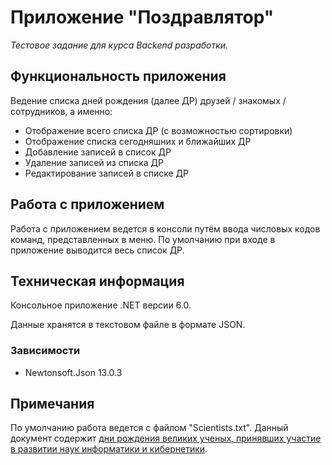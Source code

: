 # Приложение "Поздравлятор"

*Тестовое задание для курса Backend разработки.*

## Функциональность приложения 

Ведение списка дней рождения (далее ДР) друзей / знакомых / сотрудников, а именно:
* Отображение всего списка ДР (с возможностью сортировки)
* Отображение списка сегодняшних и ближайших ДР
* Добавление записей в список ДР
* Удаление записей из списка ДР
* Редактирование записей в списке ДР

## Работа с приложением

Работа с приложением ведется в консоли путём ввода числовых кодов команд, представленных в меню. По умолчанию при входе в приложение выводится весь список ДР.

## Техническая информация

Консольное приложение .NET версии 6.0.

Данные хранятся в текстовом файле в формате JSON.

### Зависимости

* Newtonsoft.Json 13.0.3

## Примечания

По умолчанию работа ведется с файлом "Scientists.txt". Данный документ содержит [дни рождения великих ученых, принявших участие в развитии наук информатики и кибернетики](https://www.timetoast.com/timelines/635eb915-25e1-401e-b3be-198a7babd0a8).